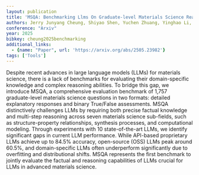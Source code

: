 ```yaml
---
layout: publication
title: 'MSQA: Benchmarking Llms On Graduate-level Materials Science Reasoning And Knowledge'
authors: Jerry Junyang Cheung, Shiyao Shen, Yuchen Zhuang, Yinghao Li, Rampi Ramprasad, Chao Zhang
conference: "Arxiv"
year: 2025
bibkey: cheung2025benchmarking
additional_links:
  - {name: "Paper", url: 'https://arxiv.org/abs/2505.23982'}
tags: ['Tools']
---
```

Despite recent advances in large language models (LLMs) for materials science, there is a lack of benchmarks for evaluating their domain-specific knowledge and complex reasoning abilities. To bridge this gap, we introduce MSQA, a comprehensive evaluation benchmark of 1,757 graduate-level materials science questions in two formats: detailed explanatory responses and binary True/False assessments. MSQA distinctively challenges LLMs by requiring both precise factual knowledge and multi-step reasoning across seven materials science sub-fields, such as structure-property relationships, synthesis processes, and computational modeling. Through experiments with 10 state-of-the-art LLMs, we identify significant gaps in current LLM performance. While API-based proprietary LLMs achieve up to 84.5% accuracy, open-source (OSS) LLMs peak around 60.5%, and domain-specific LLMs often underperform significantly due to overfitting and distributional shifts. MSQA represents the first benchmark to jointly evaluate the factual and reasoning capabilities of LLMs crucial for LLMs in advanced materials science.

